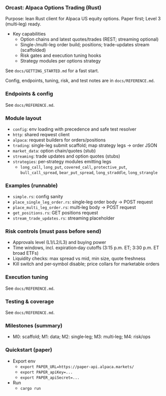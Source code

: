 ### Orcast: Alpaca Options Trading (Rust)

Purpose: lean Rust client for Alpaca US equity options. Paper first; Level 3 (multi‑leg) ready.

- Key capabilities
  - Option chains and latest quotes/trades (REST; streaming optional)
  - Single-/multi-leg order build; positions; trade-updates stream (scaffolded)
  - Risk gates and execution tuning hooks
  - Strategy modules per options strategy

See `docs/GETTING_STARTED.md` for a fast start.

Config, endpoints, tuning, risk, and test notes are in `docs/REFERENCE.md`.

### Endpoints & config
See `docs/REFERENCE.md`.

### Module layout
- `config`: env loading with precedence and safe test resolver
- `http`: shared reqwest client
- `alpaca`: request builders for orders/positions
- `trading`: single-leg submit scaffold; map strategy legs → order JSON
- `market_data`: option chain/quotes (stub)
- `streaming`: trade updates and option quotes (stubs)
- `strategies`: per‑strategy modules emitting legs
  - `long_call`, `long_put`, `covered_call`, `protective_put`,
    `bull_call_spread`, `bear_put_spread`, `long_straddle`, `long_strangle`

### Examples (runnable)
- `simple.rs`: config sanity
- `place_single_leg_order.rs`: single‑leg order body → POST request
- `place_multi_leg_order.rs`: multi‑leg body → POST request
- `get_positions.rs`: GET positions request
- `stream_trade_updates.rs`: streaming placeholder

### Risk controls (must pass before send)
- Approvals level (L1/L2/L3) and buying power
- Time windows, incl. expiration‑day cutoffs (3:15 p.m. ET; 3:30 p.m. ET broad ETFs)
- Liquidity checks: max spread vs mid, min size, quote freshness
- Kill switch and per‑symbol disable; price collars for marketable orders

### Execution tuning
See `docs/REFERENCE.md`.

### Testing & coverage
See `docs/REFERENCE.md`.

### Milestones (summary)
- M0: scaffold; M1: data; M2: single‑leg; M3: multi‑leg; M4: risk/ops

### Quickstart (paper)
- Export env
  - `export PAPER_URL=https://paper-api.alpaca.markets/`
  - `export PAPER_apiKey=...`
  - `export PAPER_apiSecret=...`
- Run
  - `cargo run`

